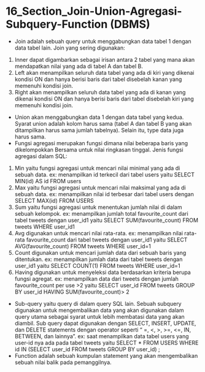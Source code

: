 # 16_Section_Join-Union-Agregasi-Subquery-Function (DBMS)
-	Join adalah sebuah query untuk menggabungkan data tabel 1 dengan data tabel lain. Join yang sering digunakan:
1.	Inner dapat digambarkan sebagai irisan antara 2 tabel yang mana akan mendapatkan nilai yang ada di tabel A dan tabel B.
2.	Left akan menampilkan seluruh data tabel yang ada di kiri yang dikenai kondisi ON dan hanya berisi baris dari tabel disebelah kanan yang memenuhi kondisi join. 
3.	Right akan menampilkan seluruh data tabel yang ada di kanan yang dikenai kondisi ON dan hanya berisi baris dari tabel disebelah kiri yang memenuhi kondisi join.
-	Union akan menggabungkan data 1 dengan data tabel yang kedua. Syarat union adalah kolom harus sama (tabel A dan tabel B yang akan ditampilkan harus sama jumlah tabelnya). Selain itu, type data juga harus sama.
-	Fungsi agregasi merupakan fungsi dimana nilai beberapa baris yang dikelompokkan Bersama untuk nilai ringkasan tinggal. Jenis fungsi agregasi dalam SQL:
1.	Min yaitu fungsi agregasi untuk mencari nilai minimal yang ada di sebuah data. ex: menampilkan id terkecil dari tabel users yaitu SELECT MIN(id) AS id FROM users
2.	Max yaitu fungsi agregasi untuk mencari nilai maksimal yang ada di sebuah data. ex: menampilkan nilai id terbesar dari tabel users dengan SELECT MAX(id) FROM USERS
3.	Sum yaitu fungsi agregasi untuk menentukan jumlah nilai di dalam sebuah kelompok. ex: menampilkan jumlah total favourite_count dari tabel tweets dengan user_id1 yaitu SELECT SUM(favourite_count) FROM tweets WHERE user_id1
4.	Avg digunakan untuk mencari nilai rata-rata. ex: menampilkan nilai rata-rata favourite_count dari tabel tweets dengan user_id1 yaitu SELECT AVG(favourite_count) FROM tweets WHERE user_id=1
5.	Count digunakan untuk mencari jumlah data dari sebuah baris yang ditentukan. ex: menampilkan jumlah data dari tabel tweets dengan user_id1 yaitu SELECT COUNT(1) FROM tweets WHERE user_id=1
6.	Having digunakan untuk menyeleksi data berdasarkan kriteria berupa fungsi agregat. ex: menampilkan data dari tweets dengan jumlah favourite_count per use >2 yaitu SELECT user_id FROM tweets GROUP BY user_id HAVING SUM(favourite_count)> 2
-	Sub-query yaitu query di dalam query SQL lain. Sebuah subquery digunakan untuk mengembalikan data yang akan digunakan dalam query utama sebagai syarat untuk lebih membatasi data yang akan diambil. Sub query dapat digunakan dengan SELECT, INSERT, UPDATE, dan DELETE statements dengan operator seperti “ =, <, >, >=, <=, IN, BETWEEN, dan lainnya”. ex: saat menampilkan data tabel users yang user-id nya ada pada tabel tweets yaitu SELECT * FROM USERS WHERE id IN (SELECT user_id FROM tweets GROUP BY user_id) ;
-	Function adalah sebuah kumpulan statement yang akan mengembalikan sebuah nilai balik pada pemanggilnya.
